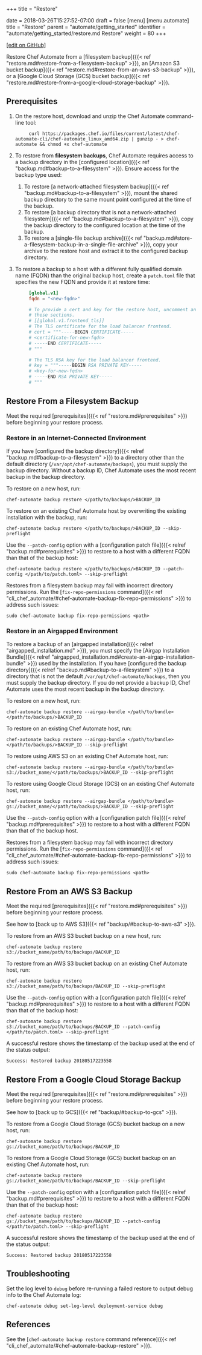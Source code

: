 +++
title = "Restore"

date = 2018-03-26T15:27:52-07:00
draft = false
[menu]
  [menu.automate]
    title = "Restore"
    parent = "automate/getting_started"
    identifier = "automate/getting_started/restore.md Restore"
    weight = 80
+++

[\[edit on GitHub\]](https://github.com/chef/automate/blob/master/components/docs-chef-io/content/automate/restore.md)

Restore Chef Automate from a [filesystem backup]({{< ref "restore.md#restore-from-a-filesystem-backup" >}}), an [Amazon S3 bucket backup]({{< ref "restore.md#restore-from-an-aws-s3-backup" >}}), or a [Google Cloud Storage (GCS) bucket backup]({{< ref "restore.md#restore-from-a-google-cloud-storage-backup" >}}).

## Prerequisites

1. On the restore host, download and unzip the Chef Automate command-line tool:

   ```shell
        curl https://packages.chef.io/files/current/latest/chef-automate-cli/chef-automate_linux_amd64.zip | gunzip - > chef-automate && chmod +x chef-automate
    ```

1. To restore from **filesystem backups**, Chef Automate requires access to a backup directory in the [configured location]({{< ref "backup.md#backup-to-a-filesystem" >}}).
Ensure access for the backup type used:

     1. To restore [a network-attached filesystem backup]({{< ref "backup.md#backup-to-a-filesystem" >}}), mount the shared backup directory to the same mount point configured at the time of the backup.
     1. To restore [a backup directory that is not a network-attached filesystem]({{< ref "backup.md#backup-to-a-filesystem" >}}), copy the backup directory to the configured location at the time of the backup.
     1. To restore a [single-file backup archive]({{< ref "backup.md#store-a-filesystem-backup-in-a-single-file-archive" >}}), copy your archive to the restore host and extract it to the configured backup directory.

1. To restore a backup to a host with a different fully qualified domain name (FQDN) than the original backup host, create a `patch.toml` file that specifies the new FQDN and provide it at restore time:

    ```toml
         [global.v1]
         fqdn = "<new-fqdn>"

         # To provide a cert and key for the restore host, uncomment and fill
         # these sections.
         # [[global.v1.frontend_tls]]
         # The TLS certificate for the load balancer frontend.
         # cert = """-----BEGIN CERTIFICATE-----
         # <certificate-for-new-fqdn>
         # -----END CERTIFICATE-----
         # """

         # The TLS RSA key for the load balancer frontend.
         # key = """-----BEGIN RSA PRIVATE KEY-----
         # <key-for-new-fqdn>
         # -----END RSA PRIVATE KEY-----
         # """
    ```

## Restore From a Filesystem Backup

Meet the required [prerequisites]({{< ref "restore.md#prerequisites" >}}) before beginning your restore process.

### Restore in an Internet-Connected Environment

If you have [configured the backup directory]({{< relref "backup.md#backup-to-a-filesystem" >}}) to a directory other than the default directory (`/var/opt/chef-automate/backups`), you must supply the backup directory.
Without a backup ID, Chef Automate uses the most recent backup in the backup directory.

To restore on a new host, run:

```shell
chef-automate backup restore </path/to/backups/>BACKUP_ID
```

To restore on an existing Chef Automate host by overwriting the existing installation with the backup, run:

```shell
chef-automate backup restore </path/to/backups/>BACKUP_ID --skip-preflight
```

Use the `--patch-config` option with a [configuration patch file]({{< relref "backup.md#prerequisites" >}}) to restore to a host with a different FQDN than that of the backup host:

```shell
chef-automate backup restore </path/to/backups/>BACKUP_ID --patch-config </path/to/patch.toml> --skip-preflight
```

Restores from a filesystem backup may fail with incorrect directory permissions.
Run the [`fix-repo-permissions` command]({{< ref "cli_chef_automate/#chef-automate-backup-fix-repo-permissions" >}}) to address such issues:

```shell
sudo chef-automate backup fix-repo-permissions <path>
```

### Restore in an Airgapped Environment

To restore a backup of an [airgapped installation]({{< relref "airgapped_installation.md" >}}), you must specify the [Airgap Installation Bundle]({{< relref "airgapped_installation.md#create-an-airgap-installation-bundle" >}}) used by the installation.
If you have [configured the backup directory]({{< relref "backup.md#backup-to-a-filesystem" >}}) to a directory that is not the default `/var/opt/chef-automate/backups`, then you must supply the backup directory.
If you do not provide a backup ID, Chef Automate uses the most recent backup in the backup directory.

To restore on a new host, run:

```shell
chef-automate backup restore --airgap-bundle </path/to/bundle> </path/to/backups/>BACKUP_ID
```

To restore on an existing Chef Automate host, run:

```shell
chef-automate backup restore --airgap-bundle </path/to/bundle> </path/to/backups/>BACKUP_ID --skip-preflight
```

To restore using AWS S3 on an existing Chef Automate host, run:

```shell
chef-automate backup restore --airgap-bundle </path/to/bundle> s3://bucket_name/</path/to/backups/>BACKUP_ID --skip-preflight
```

To restore using Google Cloud Storage (GCS) on an existing Chef Automate host, run:

```shell
chef-automate backup restore --airgap-bundle </path/to/bundle> gs://bucket_name/</path/to/backups/>BACKUP_ID --skip-preflight
```

Use the `--patch-config` option with a [configuration patch file]({{< relref "backup.md#prerequisites" >}}) to restore to a host with a different FQDN than that of the backup host.

Restores from a filesystem backup may fail with incorrect directory permissions.
Run the [`fix-repo-permissions` command]({{< ref "cli_chef_automate/#chef-automate-backup-fix-repo-permissions" >}}) to address such issues:

```shell
sudo chef-automate backup fix-repo-permissions <path>
```

## Restore From an AWS S3 Backup

Meet the required [prerequisites]({{< ref "restore.md#prerequisites" >}}) before beginning your restore process.

See how to [back up to AWS S3]({{< ref "backup/#backup-to-aws-s3" >}}).

To restore from an AWS S3 bucket backup on a new host, run:

```shell
chef-automate backup restore s3://bucket_name/path/to/backups/BACKUP_ID
```

To restore from an AWS S3 bucket backup on an existing Chef Automate host, run:

```shell
chef-automate backup restore s3://bucket_name/path/to/backups/BACKUP_ID --skip-preflight
```

Use the `--patch-config` option with a [configuration patch file]({{< relref "backup.md#prerequisites" >}}) to restore to a host with a different FQDN than that of the backup host:

```shell
chef-automate backup restore s3://bucket_name/path/to/backups/BACKUP_ID --patch-config </path/to/patch.toml> --skip-preflight
```

A successful restore shows the timestamp of the backup used at the end of the status output:

```shell
Success: Restored backup 20180517223558
```

## Restore From a Google Cloud Storage Backup

Meet the required [prerequisites]({{< ref "restore.md#prerequisites" >}}) before beginning your restore process.

See how to [back up to GCS]({{< ref "backup/#backup-to-gcs" >}}).

To restore from a Google Cloud Storage (GCS) bucket backup on a new host, run:

```shell
chef-automate backup restore gs://bucket_name/path/to/backups/BACKUP_ID
```

To restore from a Google Cloud Storage (GCS) bucket backup on an existing Chef Automate host, run:

```shell
chef-automate backup restore gs://bucket_name/path/to/backups/BACKUP_ID --skip-preflight
```

Use the `--patch-config` option with a [configuration patch file]({{< relref "backup.md#prerequisites" >}}) to restore to a host with a different FQDN than that of the backup host:

```shell
chef-automate backup restore gs://bucket_name/path/to/backups/BACKUP_ID --patch-config </path/to/patch.toml> --skip-preflight
```

A successful restore shows the timestamp of the backup used at the end of the status output:

```shell
Success: Restored backup 20180517223558
```

## Troubleshooting

Set the log level to `debug` before re-running a failed restore to output debug info to the Chef Automate log:

```shell
chef-automate debug set-log-level deployment-service debug
```

## References

See the [`chef-automate backup restore` command reference]({{< ref "cli_chef_automate/#chef-automate-backup-restore" >}}).
